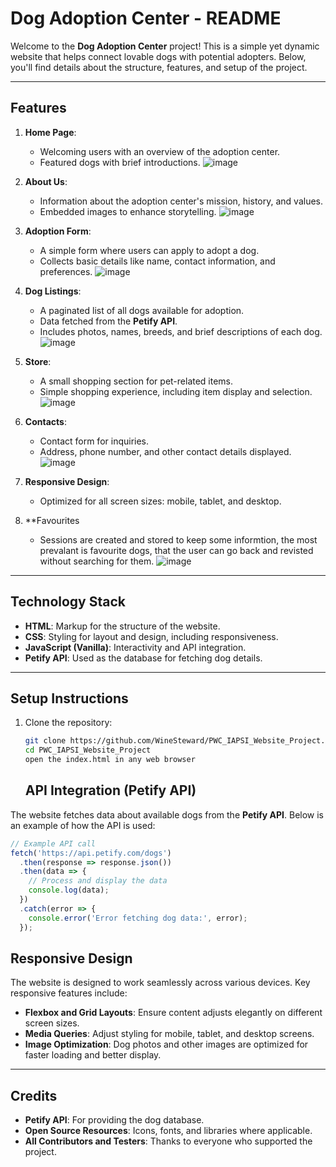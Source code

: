 # Dog Adoption Center - README

Welcome to the **Dog Adoption Center** project! This is a simple yet dynamic website that helps connect lovable dogs with potential adopters. Below, you'll find details about the structure, features, and setup of the project.

---

## Features

1. **Home Page**:
   - Welcoming users with an overview of the adoption center.
   - Featured dogs with brief introductions.
![image](https://github.com/user-attachments/assets/6a80d291-d944-45e1-8fde-fe07627d60aa)

     

2. **About Us**:
   - Information about the adoption center's mission, history, and values.
   - Embedded images to enhance storytelling.
![image](https://github.com/user-attachments/assets/da05cfd5-ebc1-4878-a509-eea21d5a6001)

3. **Adoption Form**:
   - A simple form where users can apply to adopt a dog.
   - Collects basic details like name, contact information, and preferences.
![image](https://github.com/user-attachments/assets/28545de3-8aa9-458e-912f-fd5ecc4f8f9e)

4. **Dog Listings**:
   - A paginated list of all dogs available for adoption.
   - Data fetched from the **Petify API**.
   - Includes photos, names, breeds, and brief descriptions of each dog.
![image](https://github.com/user-attachments/assets/b3f8429a-5112-4104-9f12-ae4dbc2a110b)

5. **Store**:
   - A small shopping section for pet-related items.
   - Simple shopping experience, including item display and selection.
![image](https://github.com/user-attachments/assets/db3e3e70-c2c0-4e7d-981c-ac0a3ffe11d0)

6. **Contacts**:
   - Contact form for inquiries.
   - Address, phone number, and other contact details displayed.
![image](https://github.com/user-attachments/assets/213664ed-a48c-4d3f-bab2-701486228b56)

7. **Responsive Design**:
   - Optimized for all screen sizes: mobile, tablet, and desktop.

8. **Favourites
   - Sessions are created and stored to keep some informtion, the most prevalant
   is favourite dogs, that the user can go back and revisted without searching
   for them.
![image](https://github.com/user-attachments/assets/b0d874be-435f-4db0-a15d-bb18ed8e4bc2)



---

## Technology Stack

- **HTML**: Markup for the structure of the website.
- **CSS**: Styling for layout and design, including responsiveness.
- **JavaScript (Vanilla)**: Interactivity and API integration.
- **Petify API**: Used as the database for fetching dog details.

---

## Setup Instructions

1. Clone the repository:
   ```bash
   git clone https://github.com/WineSteward/PWC_IAPSI_Website_Project.git
   cd PWC_IAPSI_Website_Project
   open the index.html in any web browser
   ```


   ## API Integration (Petify API)

The website fetches data about available dogs from the **Petify API**. Below is an example of how the API is used:

```javascript
// Example API call
fetch('https://api.petify.com/dogs')
  .then(response => response.json())
  .then(data => {
    // Process and display the data
    console.log(data);
  })
  .catch(error => {
    console.error('Error fetching dog data:', error);
  });
```


## Responsive Design

The website is designed to work seamlessly across various devices. Key responsive features include:

- **Flexbox and Grid Layouts**: Ensure content adjusts elegantly on different screen sizes.
- **Media Queries**: Adjust styling for mobile, tablet, and desktop screens.
- **Image Optimization**: Dog photos and other images are optimized for faster loading and better display.

---

## Credits

- **Petify API**: For providing the dog database.
- **Open Source Resources**: Icons, fonts, and libraries where applicable.
- **All Contributors and Testers**: Thanks to everyone who supported the project.
